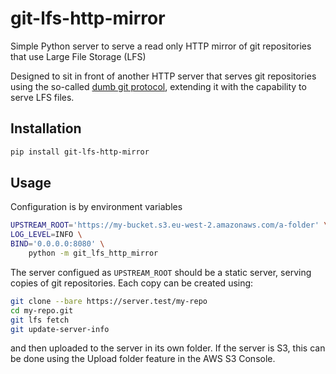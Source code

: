 # git-lfs-http-mirror

Simple Python server to serve a read only HTTP mirror of git repositories that use Large File Storage (LFS)

Designed to sit in front of another HTTP server that serves git repositories using the so-called [dumb git protocol](https://git-scm.com/book/en/v2/Git-on-the-Server-The-Protocols#_dumb_http), extending it with the capability to serve LFS files.


## Installation

```bash
pip install git-lfs-http-mirror
```


## Usage

Configuration is by environment variables

```bash
UPSTREAM_ROOT='https://my-bucket.s3.eu-west-2.amazonaws.com/a-folder' \
LOG_LEVEL=INFO \
BIND='0.0.0.0:8080' \
    python -m git_lfs_http_mirror
```

The server configued as `UPSTREAM_ROOT` should be a static server, serving copies of git repositories. Each copy can be created using:

```bash
git clone --bare https://server.test/my-repo
cd my-repo.git
git lfs fetch
git update-server-info
````

and then uploaded to the server in its own folder. If the server is S3, this can be done using the Upload folder feature in the AWS S3 Console.
